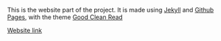 This is the website part of the project. It is made using [Jekyll](https://jekyllrb.com/) and [Github Pages](https://pages.github.com/), with the theme [Good Clean Read](https://github.com/adueck/good-clean-read)

[Website link](https://le-greg.github.io/generate-voxel-pkmns-with-deep-learning/)
